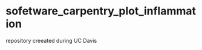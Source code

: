 sofetware_carpentry_plot_inflammation
=====================================
repository creeated during UC Davis 
